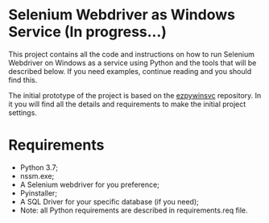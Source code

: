 # Selenium Webdriver as Windows Service (In progress...)
This project contains all the code and instructions on how to run Selenium Webdriver on Windows as a service using Python and the tools that will be described below. If you need examples, continue reading and you should find this.

The initial prototype of the project is based on the [ezpywinsvc](https://github.com/mrchameleon/ezpywinsvc) repository. In it you will find all the details and requirements to make the initial project settings.

# Requirements
- Python 3.7;
- nssm.exe;
- A Selenium webdriver for you preference;
- Pyinstaller;
- A SQL Driver for your specific database (if you need);
- Note: all Python requirements are described in requirements.req file.
